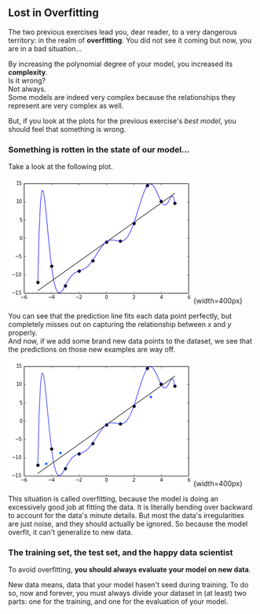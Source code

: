 ## Lost in Overfitting
The two previous exercises lead you, dear reader, to a very dangerous territory: in the realm of **overfitting**.  You did not see it coming but now, you are in a bad situation...  

By increasing the polynomial degree of your model, you increased its **complexity**.  
Is it wrong?  
Not always.  
Some models are indeed very complex because the relationships they represent are very complex as well. 

But, if you look at the plots for the previous exercise's *best model*, you should feel that something is wrong. 

### Something is rotten in the state of our model...
Take a look at the following plot. 

![titre](../assets/overfitt.png){width=400px}  

You can see that the prediction line fits each data point perfectly, but completely misses out on capturing the relationship between $x$ and $y$ properly.  
And now, if we add some brand new data points to the dataset, we see that the predictions on those new examples are way off. 

![titre](../assets/overfitt_with_dots.png){width=400px}  

This situation is called overfitting, because the model is doing an excessively good job at fitting the data. It is literally bending over backward to account for the data's minute details. But most the data's irregularities are just noise, and they should actually be ignored. So because the model overfit, it can't generalize to new data.

### The training set, the test set, and the happy data scientist
To avoid overfitting, **you should always evaluate your model on new data**.  
  
New data means, data that your model hasen't seed during training. To do so, now and forever, you must always divide your dataset in (at least) two parts: one for the training, and one for the evaluation of your model. 